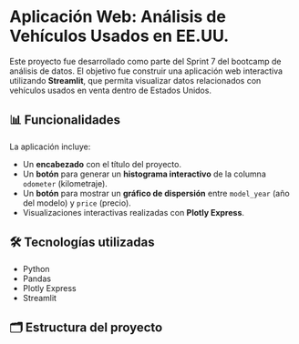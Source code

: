 # Aplicación Web: Análisis de Vehículos Usados en EE.UU.

Este proyecto fue desarrollado como parte del Sprint 7 del bootcamp de análisis de datos. El objetivo fue construir una aplicación web interactiva utilizando **Streamlit**, que permita visualizar datos relacionados con vehículos usados en venta dentro de Estados Unidos.

## 📊 Funcionalidades

La aplicación incluye:

- Un **encabezado** con el título del proyecto.
- Un **botón** para generar un **histograma interactivo** de la columna `odometer` (kilometraje).
- Un **botón** para mostrar un **gráfico de dispersión** entre `model_year` (año del modelo) y `price` (precio).
- Visualizaciones interactivas realizadas con **Plotly Express**.

## 🛠️ Tecnologías utilizadas

- Python
- Pandas
- Plotly Express
- Streamlit

## 🗂️ Estructura del proyecto
